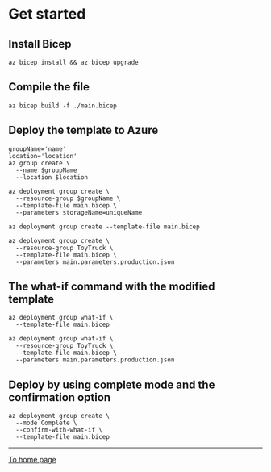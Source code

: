 # Get started

## Install Bicep
```
az bicep install && az bicep upgrade
```

## Compile the file
```
az bicep build -f ./main.bicep
```

## Deploy the template to Azure
```
groupName='name'
location='location'
az group create \
  --name $groupName 
  --location $location
```

```
az deployment group create \
  --resource-group $groupName \
  --template-file main.bicep \
  --parameters storageName=uniqueName
```

```
az deployment group create --template-file main.bicep
```

```
az deployment group create \
  --resource-group ToyTruck \
  --template-file main.bicep \
  --parameters main.parameters.production.json
```

## The what-if command with the modified template
```
az deployment group what-if \
  --template-file main.bicep
```
```
az deployment group what-if \
  --resource-group ToyTruck \
  --template-file main.bicep \
  --parameters main.parameters.production.json
```

## Deploy by using complete mode and the confirmation option
```
az deployment group create \
  --mode Complete \
  --confirm-with-what-if \
  --template-file main.bicep
```
<hr/>

[To home page](../README.md)
